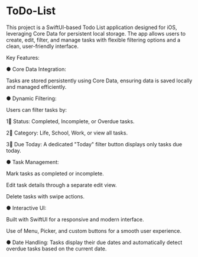 # ToDo-List
This project is a SwiftUI-based Todo List application designed for iOS, leveraging Core Data for persistent local storage. The app allows users to create, edit, filter, and manage tasks with flexible filtering options and a clean, user-friendly interface.

Key Features:

● Core Data Integration:

Tasks are stored persistently using Core Data, ensuring data is saved locally and managed efficiently.

● Dynamic Filtering: 

Users can filter tasks by:

1︎⃣ Status: Completed, Incomplete, or Overdue tasks.

2︎⃣ Category: Life, School, Work, or view all tasks.

3︎⃣ Due Today: A dedicated "Today" filter button displays only tasks due today.

● Task Management:

Mark tasks as completed or incomplete.

Edit task details through a separate edit view.

Delete tasks with swipe actions.

● Interactive UI:

Built with SwiftUI for a responsive and modern interface.

Use of Menu, Picker, and custom buttons for a smooth user experience.

● Date Handling: Tasks display their due dates and automatically detect overdue tasks based on the current date.
